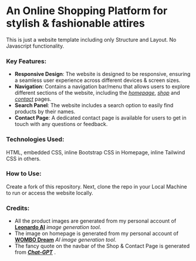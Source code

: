 # An Online Shopping Platform for stylish & fashionable attires
This is just a website template including only Structure and Layout. No Javascript functionality.
### Key Features:
  - **Responsive Design**: The website is designed to be responsive, ensuring a seamless user experience across different devices & screen sizes.
  - **Navigation**: Contains a navigation bar/menu that allows users to explore different sections of the website, including the [_homepage_](homepage.html), [*shop*](index.html) and [*contact*](contactPage.html) pages.
  - **Search Panel**: The website includes a search option to easily find products by their names.
  - **Contact Page**: A dedicated contact page is available for users to get in touch with any questions or feedback.
### Technologies Used:
  HTML, embedded CSS, inline Bootstrap CSS in Homepage, inline Tailwind CSS in others.
### How to Use:
  Create a fork of this repository. Next, clone the repo in your Local Machine to run or access the website locally.
### Credits:
  - All the product images are generated from my personal account of **[Leonardo AI](https://app.leonardo.ai/)** *image generation tool*.
  - The image on homepage is generated from my personal account of [**WOMBO Dream**](https://dream.ai/create) *AI image generation tool*.
  - The fancy quote on the navbar of the Shop & Contact Page is generated from _[**Chat-GPT**](https://chat.openai.com/)_ .
